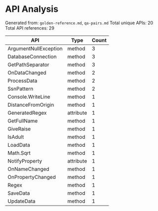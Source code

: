 # API Analysis

Generated from: `golden-reference.md`, `qa-pairs.md`
Total unique APIs: 20
Total API references: 29

| API | Type | Count |
|-----|------|-------|
| ArgumentNullException | method | 3 |
| DatabaseConnection | method | 3 |
| GetPathSeparator | method | 3 |
| OnDataChanged | method | 2 |
| ProcessData | method | 2 |
| SsnPattern | method | 2 |
| Console.WriteLine | method | 1 |
| DistanceFromOrigin | method | 1 |
| GeneratedRegex | attribute | 1 |
| GetFullName | method | 1 |
| GiveRaise | method | 1 |
| IsAdult | method | 1 |
| LoadData | method | 1 |
| Math.Sqrt | method | 1 |
| NotifyProperty | attribute | 1 |
| OnNameChanged | method | 1 |
| OnPropertyChanged | method | 1 |
| Regex | method | 1 |
| SaveData | method | 1 |
| UpdateData | method | 1 |

